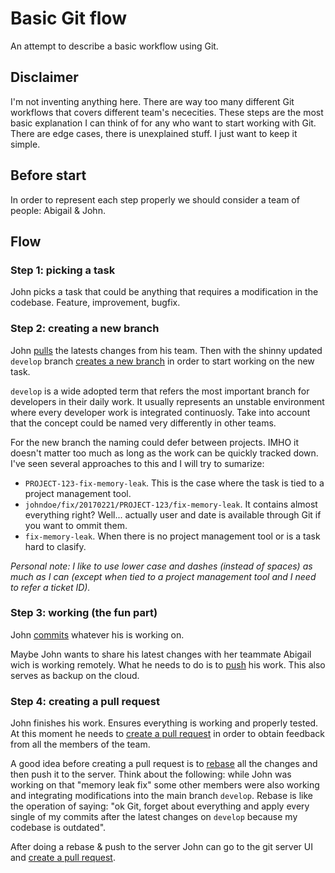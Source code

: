 # Basic Git flow

An attempt to describe a basic workflow using Git.

## Disclaimer

I'm not inventing anything here. There are way too many different Git workflows that covers different team's nececities. These steps are the most basic explanation I can think of for any who want to start working with Git. There are edge cases, there is unexplained stuff. I just want to keep it simple.

## Before start

In order to represent each step properly we should consider a team of people: Abigail & John.

## Flow

### Step 1: picking a task

John picks a task that could be anything that requires a modification in the codebase. Feature, improvement, bugfix.

### Step 2: creating a new branch

John [pulls](https://git-scm.com/docs/git-pull) the latests changes from his team. Then with the shinny updated `develop` branch [creates a new branch](https://git-scm.com/docs/git-checkout) in order to start working on the new task.

`develop` is a wide adopted term that refers the most important branch for developers in their daily work. It usually represents an unstable environment where every developer work is integrated continuosly. Take into account that the concept could be named very differently in other teams.

For the new branch the naming could defer between projects. IMHO it doesn't matter too much as long as the work can be quickly tracked down. I've seen several approaches to this and I will try to sumarize:

- `PROJECT-123-fix-memory-leak`. This is the case where the task is tied to a project management tool.
- `johndoe/fix/20170221/PROJECT-123/fix-memory-leak`. It contains almost everything right? Well... actually user and date is available through Git if you want to ommit them.
- `fix-memory-leak`. When there is no project management tool or is a task hard to clasify.

_Personal note: I like to use lower case and dashes (instead of spaces) as much as I can (except when tied to a project management tool and I need to refer a ticket ID)._

### Step 3: working (the fun part)

John [commits](https://git-scm.com/docs/git-commit) whatever his is working on.

Maybe John wants to share his latest changes with her teammate Abigail wich is working remotely. What he needs to do is to [push](https://git-scm.com/docs/git-push) his work. This also serves as backup on the cloud.

### Step 4: creating a pull request

John finishes his work. Ensures everything is working and properly tested. At this moment he needs to [create a pull request](https://blog.alphasmanifesto.com/2016/07/11/how-to-create-a-good-pull-request/) in order to obtain feedback from all the members of the team.

A good idea before creating a pull request is to [rebase](https://git-scm.com/docs/git-rebase) all the changes and then push it to the server. Think about the following: while John was working on that "memory leak fix" some other members were also working and integrating modifications into the main branch `develop`. Rebase is like the operation of saying: "ok Git, forget about everything and apply every single of my commits after the latest changes on `develop` because my codebase is outdated".

After doing a rebase & push to the server John can go to the git server UI and [create a pull request](https://blog.alphasmanifesto.com/2016/07/11/how-to-create-a-good-pull-request/).
